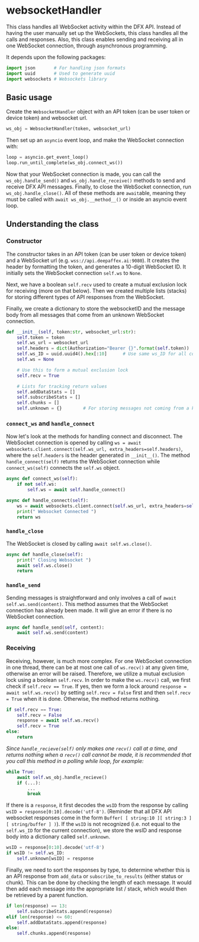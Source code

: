 # websocketHandler

This class handles all WebSocket activity within the DFX API. Instead of having the user manually set up the WebSockets, this class handles all the calls and responses. Also, this class enables sending and receiving all in one WebSocket connection, through asynchronous programming.

It depends upon the following packages:

```python
import json       # For handling json formats
import uuid       # Used to generate uuid
import websockets # Websockets library
```

## Basic usage

Create the `WebsocketHandler` object with an API token (can be user token or device token) and websocket url.

```python
ws_obj = WebsocketHandler(token, websocket_url)
```

Then set up an `asyncio` event loop, and make the WebSocket connection with:

```python
loop = asyncio.get_event_loop()
loop.run_until_complete(ws_obj.connect_ws())
```

Now that your WebSocket connection is made, you can call the `ws_obj.handle_send()` and `ws_obj.handle_receive()` methods to send and receive DFX API messages. Finally, to close the WebSocket connection, run `ws_obj.handle_close()`. All of these methods are `await`able, meaning they must be called with `await ws_obj.__method__()` or inside an asyncio event loop.

## Understanding the class

### Constructor

The constructor takes in an API token (can be user token or device token) and a WebSocket url (e.g. `wss://api.deepaffex.ai:9080`). It creates the header by formatting the token, and generates a 10-digit WebSocket ID. It initially sets the WebSocket connection `self.ws` to `None`.

Next, we have a boolean `self.recv` used to create a mutual exclusion lock for receiving (more on that below). Then we created multiple lists (stacks) for storing different types of API responses from the WebSocket.

Finally, we create a dictionary to store the websocketID and the message body from all messages that come from an unknown WebSocket connection.

```python
def __init__(self, token:str, websocket_url:str):
    self.token = token
    self.ws_url = websocket_url
    self.headers = dict(Authorization="Bearer {}".format(self.token))
    self.ws_ID = uuid.uuid4().hex[:10]      # Use same ws_ID for all connections
    self.ws = None

    # Use this to form a mutual exclusion lock
    self.recv = True

    # Lists for tracking return values
    self.addDataStats = []
    self.subscribeStats = []
    self.chunks = []
    self.unknown = {}        # For storing messages not coming from a known websocket sender
```

### `connect_ws` and `handle_connect`

Now let's look at the methods for handling connect and disconnect. The WebSocket connection is opened by calling `ws = await websockets.client.connect(self.ws_url, extra_headers=self.headers)`, where the `self.headers` is the header generated in `__init__()`. The method `handle_connect(self)` returns the WebSocket connection while `connect_ws(self)` connects the `self.ws` object.

```python
async def connect_ws(self):
    if not self.ws:
        self.ws = await self.handle_connect()

async def handle_connect(self):
    ws = await websockets.client.connect(self.ws_url, extra_headers=self.headers)
    print(" Websocket Connected ")
    return ws
```

### `handle_close`

The WebSocket is closed by calling `await self.ws.close()`.

```python
async def handle_close(self):
    print(" Closing Websocket ")
    await self.ws.close()
    return
```

### `handle_send`

Sending messages is straightforward and only involves a call of `await self.ws.send(content)`. This method assumes that the WebSocket connection has already been made. It will give an error if there is no WebSocket connection.

```python
async def handle_send(self, content):
    await self.ws.send(content)

```

### Receiving

Receiving, however, is much more complex. For one WebSocket connection in one thread, there can be at most one call of `ws.recv()` at any given time, otherwise an error will be raised. Therefore, we utilize a mutual exclusion lock using a boolean `self.recv`. In order to make the `ws.recv()` call, we first check if `self.recv == True`. If yes, then we form a lock around `response = await self.ws.recv()` by setting `self.recv = False` first and then `self.recv = True` when it is done. Otherwise, the method returns nothing.

```python
if self.recv == True:
    self.recv = False
    response = await self.ws.recv()
    self.recv = True
else:
    return
```

*Since `handle_recieve(self)` only makes one `recv()` call at a time, and returns nothing when a `recv()` call cannot be made, it is recommended that you call this method in a polling while loop, for example:*

```python
while True:
    await self.ws_obj.handle_recieve()
    if (...):
        ...
        break
```

If there is a `response`, it first decodes the `wsID` from the response by calling `wsID = response[0:10].decode('utf-8')`. (Reminder that all DFX API websocket responses come in the form `Buffer( [ string:10 ][ string:3 ][ string/buffer ] )`). If the `wsID` is not recognized (i.e. not equal to the `self.ws_ID` for the current connection), we store the wsID and response body into a dictionary called `self.unknown`.

```python
wsID = response[0:10].decode('utf-8')
if wsID != self.ws_ID:
    self.unknown[wsID] = response
```

Finally, we need to sort the responses by type, to determine whether this is an API response from `add_data` or `subscribe_to_results` (either status or chunk). This can be done by checking the length of each message. It would then add each message into the appropriate list / stack, which would then be retrieved by a parent function.

```python
if len(response) == 13:
    self.subscribeStats.append(response)
elif len(response) <= 60:
    self.addDataStats.append(response)
else:
    self.chunks.append(response)
```
